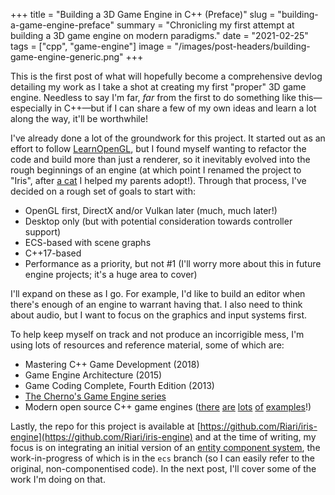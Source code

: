 +++
title = "Building a 3D Game Engine in C++ (Preface)"
slug = "building-a-game-engine-preface"
summary = "Chronicling my first attempt at building a 3D game engine on modern paradigms."
date = "2021-02-25"
tags = ["cpp", "game-engine"]
image = "/images/post-headers/building-game-engine-generic.png"
+++

This is the first post of what will hopefully become a comprehensive devlog detailing my work as I take a shot at creating my first "proper" 3D game engine. Needless to say I'm far, _far_ from the first to do something like this—especially in C++—but if I can share a few of my own ideas and learn a lot along the way, it'll be worthwhile!

I've already done a lot of the groundwork for this project. It started out as an effort to follow [LearnOpenGL](https://learnopengl.com/), but I found myself wanting to refactor the code and build more than just a renderer, so it inevitably evolved into the rough beginnings of an engine (at which point I renamed the project to "Iris", after [a cat](./iris.jpg) I helped my parents adopt!). Through that process, I've decided on a rough set of goals to start with:

* OpenGL first, DirectX and/or Vulkan later (much, much later!)
* Desktop only (but with potential consideration towards controller support)
* ECS-based with scene graphs
* C++17-based
* Performance as a priority, but not #1 (I'll worry more about this in future engine projects; it's a huge area to cover)

I'll expand on these as I go. For example, I'd like to build an editor when there's enough of an engine to warrant having that. I also need to think about audio, but I want to focus on the graphics and input systems first.

To help keep myself on track and not produce an incorrigible mess, I'm using lots of resources and reference material, some of which are:

* Mastering C++ Game Development (2018)
* Game Engine Architecture (2015)
* Game Coding Complete, Fourth Edition (2013)
* [The Cherno's Game Engine series](https://www.youtube.com/watch?v=JxIZbV_XjAs&list=PLlrATfBNZ98dC-V-N3m0Go4deliWHPFwT)
* Modern open source C++ game engines ([there](https://github.com/TheCherno/Hazel) [are](https://github.com/godlikepanos/anki-3d-engine) [lots](https://github.com/amzeratul/halley) [of](https://github.com/nem0/LumixEngine) [examples](https://github.com/urho3d/Urho3D)!)

Lastly, the repo for this project is available at [https://github.com/Riari/iris-engine](https://github.com/Riari/iris-engine) and at the time of writing, my focus is on integrating an initial version of an [entity component system](https://en.wikipedia.org/wiki/Entity_component_system), the work-in-progress of which is in the `ecs` branch (so I can easily refer to the original, non-componentised code). In the next post, I'll cover some of the work I'm doing on that.